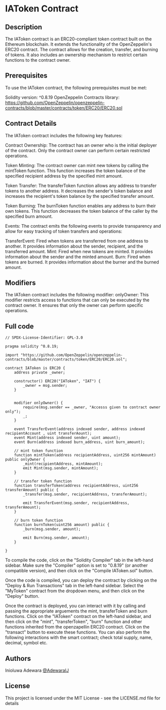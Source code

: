 # IAToken Contract

## Description
The IAToken contract is an ERC20-compliant token contract built on the Ethereum blockchain. It extends the functionality of the OpenZeppelin's ERC20 contract. The contract allows for the creation, transfer, and burning of tokens. It also includes an ownership mechanism to restrict certain functions to the contract owner.

## Prerequisites
To use the IAToken contract, the following prerequisites must be met:

Solidity version: ^0.8.19
OpenZeppelin Contracts library: https://github.com/OpenZeppelin/openzeppelin-contracts/blob/master/contracts/token/ERC20/ERC20.sol

## Contract Details
The IAToken contract includes the following key features:

Contract Ownership: The contract has an owner who is the initial deployer of the contract. Only the contract owner can perform certain restricted operations.

Token Minting: The contract owner can mint new tokens by calling the mintToken function. This function increases the token balance of the specified recipient address by the specified mint amount.

Token Transfer: The transferToken function allows any address to transfer tokens to another address. It decreases the sender's token balance and increases the recipient's token balance by the specified transfer amount.

Token Burning: The burnToken function enables any address to burn their own tokens. This function decreases the token balance of the caller by the specified burn amount.

Events: The contract emits the following events to provide transparency and allow for easy tracking of token transfers and operations:

TransferEvent: Fired when tokens are transferred from one address to another. It provides information about the sender, recipient, and the transferred amount.
Mint: Fired when new tokens are minted. It provides information about the sender and the minted amount.
Burn: Fired when tokens are burned. It provides information about the burner and the burned amount.

## Modifiers
The IAToken contract includes the following modifier:
onlyOwner: This modifier restricts access to functions that can only be executed by the contract owner. It ensures that only the owner can perform specific operations.




## Full code
```solidity
// SPDX-License-Identifier: GPL-3.0

pragma solidity ^0.8.19;

import "https://github.com/OpenZeppelin/openzeppelin-contracts/blob/master/contracts/token/ERC20/ERC20.sol";

contract IAToken is ERC20 {
    address private _owner;

    constructor() ERC20("IAToken", "IAT") {
        _owner = msg.sender;
    }


    modifier onlyOwner() {
        require(msg.sender == _owner, "Accesss given to contract owner only");
        _;
    }

    event TransferEvent(address indexed sender, address indexed recipientAccount , uint transferAount);
    event Mint(address indexed sender, uint amount);
    event Burn(address indexed burn_address, uint burn_amount);

    // mint token function
    function mintToken(address recipientAddress, uint256 mintAmount) public onlyOwner {
        _mint(recipientAddress, mintAmount);
        emit Mint(msg.sender, mintAmount);
    }

    // transfer token function
    function transferToken(address recipientAddress, uint256 transferAmount) public {
        _transfer(msg.sender, recipientAddress, transferAmount);
        
        emit TransferEvent(msg.sender, recipientAddress, transferAmount);
    }

    // burn token function
    function burnToken(uint256 amount) public {
        _burn(msg.sender, amount);

        emit Burn(msg.sender, amount);
    }

}
```

To compile the code, click on the "Solidity Compiler" tab in the left-hand sidebar. Make sure the "Compiler" option is set to "0.8.19" (or another compatible version), and then click on the "Compile IAToken.sol" button.

Once the code is compiled, you can deploy the contract by clicking on the "Deploy & Run Transactions" tab in the left-hand sidebar. Select the "MyToken" contract from the dropdown menu, and then click on the "Deploy" button.

Once the contract is deployed, you can interact with it by calling and passing the appropriate arguements the mint, transferToken and burn functions. Click on the "IAToken" contract on the left-hand sidebar, and then click on the "mint", "transferToken", "burn" function and other functions inherited from the openzapellin ERC20 contract. Click on the "transact" button to execute these functions. You can also perform the following interactions with the smart contract; check total supply, name, decimal, symbol etc.

## Authors

Inioluwa Adewara 
[@AdewaraIJ](https://twitter.com/AdewaraIJ)


## License

This project is licensed under the MIT License - see the LICENSE.md file for details
